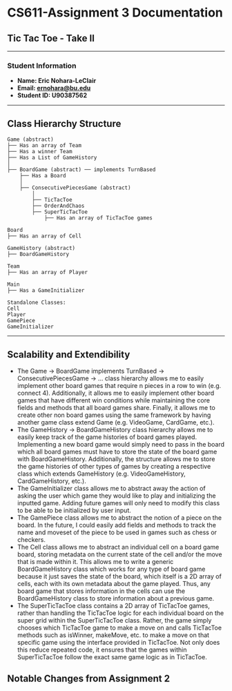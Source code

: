 # CS611-Assignment 3 Documentation

## Tic Tac Toe - Take II

---

### Student Information
- **Name: Eric Nohara-LeClair**  
- **Email: ernohara@bu.edu**  
- **Student ID: U90387562**  

---

## Class Hierarchy Structure

```
Game (abstract)
├── Has an array of Team
├── Has a winner Team
├── Has a List of GameHistory
│
├── BoardGame (abstract) ── implements TurnBased
    ├── Has a Board
    │
    ├── ConsecutivePiecesGame (abstract)
        │
        ├── TicTacToe
        ├── OrderAndChaos
        ├── SuperTicTacToe
            ├── Has an array of TicTacToe games

Board
├── Has an array of Cell

GameHistory (abstract)
├── BoardGameHistory

Team
├── Has an array of Player

Main
├── Has a GameInitializer

Standalone Classes:
Cell
Player
GamePiece
GameInitializer
```

---

## Scalability and Extendibility

- The Game -> BoardGame implements TurnBased -> ConsecutivePiecesGame -> ... class hierarchy allows me to easily implement other board games that require n pieces in a row to win (e.g. connect 4). Additionally, it allows me to easily implement other board games that have different win conditions while maintaining the core fields and methods that all board games share. Finally, it allows me to create other non board games using the same framework by having another game class extend Game (e.g. VideoGame, CardGame, etc.).
- The GameHistory -> BoardGameHistory class hierarchy allows me to easily keep track of the game histories of board games played. Implementing a new board game would simply need to pass in the board which all board games must have to store the state of the board game with BoardGameHistory. Additionally, the structure allows me to store the game histories of other types of games by creating a respective class which extends GameHistory (e.g. VideoGameHistory, CardGameHistory, etc.).
- The GameInitializer class allows me to abstract away the action of asking the user which game they would like to play and initializing the inputted game. Adding future games will only need to modify this class to be able to be initialized by user input.
- The GamePiece class allows me to abstract the notion of a piece on the board. In the future, I could easily add fields and methods to track the name and moveset of the piece to be used in games such as chess or checkers.
- The Cell class allows me to abstract an individual cell on a board game board, storing metadata on the current state of the cell and/or the move that is made within it. This allows me to write a generic BoardGameHistory class which works for any type of board game because it just saves the state of the board, which itself is a 2D array of cells, each with its own metadata about the game played. Thus, any board game that stores information in the cells can use the BoardGameHistory class to store information about a previous game.
- The SuperTicTacToe class contains a 2D array of TicTacToe games, rather than handling the TicTacToe logic for each individual board on the super grid within the SuperTicTacToe class. Rather, the game simply chooses which TicTacToe game to make a move on and calls TicTacToe methods such as isWinner, makeMove, etc. to make a move on that specific game using the interface provided in TicTacToe. Not only does this reduce repeated code, it ensures that the games within SuperTicTacToe follow the exact same game logic as in TicTacToe.

## Notable Changes from Assignment 2



